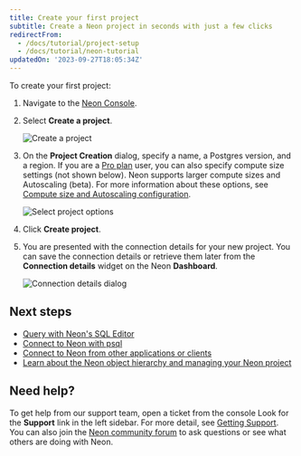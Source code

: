 ```yaml
---
title: Create your first project
subtitle: Create a Neon project in seconds with just a few clicks
redirectFrom:
  - /docs/tutorial/project-setup
  - /docs/tutorial/neon-tutorial
updatedOn: '2023-09-27T18:05:34Z'
---
```


To create your first project:

1. Navigate to the [Neon Console](https://console.neon.tech).
2. Select **Create a project**.

   ![Create a project](/docs/get-started-with-neon/create_project.png)

3. On the **Project Creation** dialog, specify a name, a Postgres version, and a region. If you are a [Pro plan](/docs/introduction/pro-plan) user, you can also specify compute size settings (not shown below). Neon supports larger compute sizes and Autoscaling (beta). For more information about these options, see [Compute size and Autoscaling configuration](/docs/manage/endpoints#compute-size-and-autoscaling-configuration).

   ![Select project options](/docs/get-started-with-neon/select_project_options.png)

4. Click **Create project**.

5. You are presented with the connection details for your new project. You can save the connection details or retrieve them later from the **Connection details** widget on the Neon **Dashboard**.

   ![Connection details dialog](/docs/get-started-with-neon/connection_details_modal.png)

## Next steps

- [Query with Neon's SQL Editor](/docs/get-started-with-neon/query-with-neon-sql-editor)
- [Connect to Neon with psql](/docs/get-started-with-neon/query-with-psql-editor)
- [Connect to Neon from other applications or clients](/docs/connect/connect-from-any-app)
- [Learn about the Neon object hierarchy and managing your Neon project](/docs/manage/overview)

## Need help\?

To get help from our support team, open a ticket from the console Look for the **Support** link in the left sidebar. For more detail, see [Getting Support](/docs/introduction/support). You can also join the [Neon community forum](https://community.neon.tech/) to ask questions or see what others are doing with Neon.
